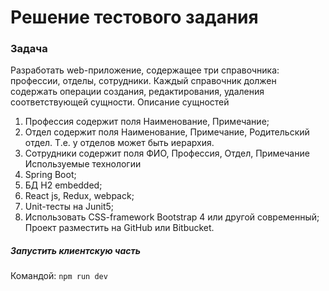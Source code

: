 # Решение тестового задания

### Задача
Разработать web-приложение, содержащее три справочника: профессии, отделы, сотрудники.
Каждый справочник должен содержать операции создания, редактирования, удаления
соответствующей сущности.
Описание сущностей
1. Профессия содержит поля Наименование, Примечание;
2. Отдел содержит поля Наименование, Примечание, Родительский отдел. Т.е. у отделов может
быть иерархия.
3. Сотрудники содержит поля ФИО, Профессия, Отдел, Примечание
Используемые технологии
1. Spring Boot;
2. БД H2 embedded;
3. React js, Redux, webpack;
4. Unit-тесты на Junit5;
5. Использовать CSS-framework Bootstrap 4 или другой современный;
Проект разместить на GitHub или Bitbucket.
##### Запустить клиентскую часть
   Командой: <code>npm run dev </code> 